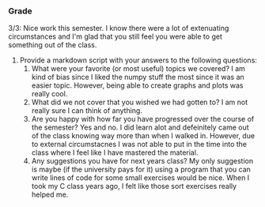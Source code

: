 ### Grade
3/3: Nice work this semester. I know there were a lot of extenuating circumstances and I'm glad that you still feel you were able to get something out of the class. 

1. Provide a markdown script with your answers to the following questions: 
   1. What were your favorite (or most useful) topics we covered? I am kind of bias since I liked the numpy stuff the most since it was an easier topic. However, being able to create graphs and plots was really cool. 
   2. What did we not cover that you wished we had gotten to? I am not really sure I can think of anything. 
   3. Are you happy with how far you have progressed over the course of the semester? Yes and no. I did learn alot and defeinitely came out of the class knowing way more than when I walked in. However, due to external circumstacnes I was not able to put in the time into the class where I feel like I have mastered the material. 
   4. Any suggestions you have for next years class? My only suggestion is maybe (if the university pays for it) using a program that you can write lines of code for some small exercises would be nice. When I took my C class years ago, I felt like those sort exercises really helped me. 